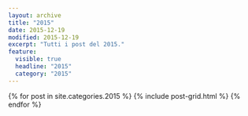 ```yaml
---
layout: archive
title: "2015"
date: 2015-12-19
modified: 2015-12-19
excerpt: "Tutti i post del 2015."
feature:
  visible: true
  headline: "2015"
  category: "2015"
---
```

<div class="tiles">
{% for post in site.categories.2015 %}
  {% include post-grid.html %}
{% endfor %}
</div><!-- /.tiles -->
